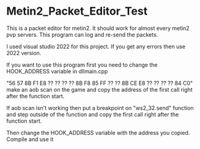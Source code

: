 # Metin2_Packet_Editor_Test


This is a packet editor for metin2. It should work for almost every metin2 pvp servers. This program can log and re-send the packets.

I used visual studio 2022 for this project. If you get any errors then use 2022 version.

If you want to use this program first you need to change the HOOK_ADDRESS variable in dllmain.cpp

"56 57 8B F1 E8 ?? ?? ?? ?? 8B F8 85 FF ?? ?? 8B CE E8 ?? ?? ?? ?? 84 C0"  make an aob scan on the game and copy the address of the first call right after the function start.

If aob scan isn't working then put a breakpoint on "ws2_32.send" function and step outside of the function and copy the first call right after the function start.


Then change the HOOK_ADDRESS variable with the address you copied. Compile and use it
